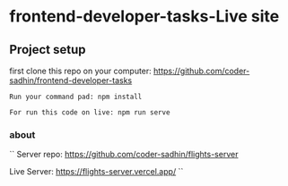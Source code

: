 # frontend-developer-tasks-Live site


## Project setup
first clone this repo on your computer: https://github.com/coder-sadhin/frontend-developer-tasks
```
Run your command pad: npm install
```
```
For run this code on live: npm run serve
```
### about 
``
Server repo: https://github.com/coder-sadhin/flights-server

Live Server: https://flights-server.vercel.app/
``
